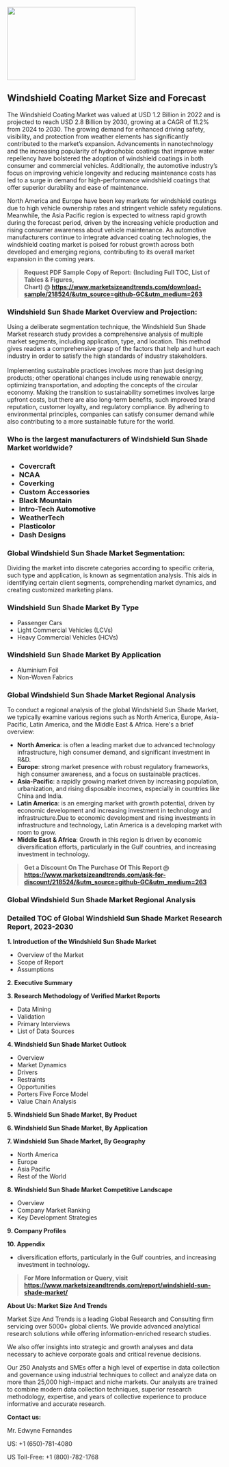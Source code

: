 <p><img class="alignnone size-medium wp-image-20088" src="https://ffe5etoiles.com/wp-content/uploads/2024/12/MST1-300x171.png" alt="" width="300" height="171" /></p><h2>Windshield Coating Market Size and Forecast</h2><p>The Windshield Coating Market was valued at USD 1.2 Billion in 2022 and is projected to reach USD 2.8 Billion by 2030, growing at a CAGR of 11.2% from 2024 to 2030. The growing demand for enhanced driving safety, visibility, and protection from weather elements has significantly contributed to the market’s expansion. Advancements in nanotechnology and the increasing popularity of hydrophobic coatings that improve water repellency have bolstered the adoption of windshield coatings in both consumer and commercial vehicles. Additionally, the automotive industry’s focus on improving vehicle longevity and reducing maintenance costs has led to a surge in demand for high-performance windshield coatings that offer superior durability and ease of maintenance.</p><p>North America and Europe have been key markets for windshield coatings due to high vehicle ownership rates and stringent vehicle safety regulations. Meanwhile, the Asia Pacific region is expected to witness rapid growth during the forecast period, driven by the increasing vehicle production and rising consumer awareness about vehicle maintenance. As automotive manufacturers continue to integrate advanced coating technologies, the windshield coating market is poised for robust growth across both developed and emerging regions, contributing to its overall market expansion in the coming years.</p></p><blockquote id="" class=""><strong>Request PDF Sample Copy of Report: (Including Full TOC, List of Tables &amp; Figures, Chart)&nbsp;@&nbsp;<strong><a href="https://www.marketsizeandtrends.com/download-sample/218524/&utm_source=github-GC&utm_medium=263" target="_blank">https://www.marketsizeandtrends.com/download-sample/218524/&utm_source=github-GC&utm_medium=263</a></strong></strong></blockquote><h3 id="" class="">Windshield Sun Shade Market&nbsp;Overview and Projection:</h3><p id="" class="">Using a deliberate segmentation technique, the Windshield Sun Shade Market research study provides a comprehensive analysis of multiple market segments, including application, type, and location. This method gives readers a comprehensive grasp of the factors that help and hurt each industry in order to satisfy the high standards of industry stakeholders. <br /> <br />Implementing sustainable practices involves more than just designing products; other operational changes include using renewable energy, optimizing transportation, and adopting the concepts of the circular economy. Making the transition to sustainability sometimes involves large upfront costs, but there are also long-term benefits, such improved brand reputation, customer loyalty, and regulatory compliance. By adhering to environmental principles, companies can satisfy consumer demand while also contributing to a more sustainable future for the world.</p><h3 id="" class="">Who is the largest manufacturers of&nbsp;Windshield Sun Shade Market worldwide?</h3><h3 class=""><p><ul><li>Covercraft </li><li> NCAA </li><li> Coverking </li><li> Custom Accessories </li><li> Black Mountain </li><li> Intro-Tech Automotive </li><li> WeatherTech </li><li> Plasticolor </li><li> Dash Designs</li></ul></p></h3><h3 id="" class="">Global&nbsp;Windshield Sun Shade Market Segmentation:</h3><p id="" class="">Dividing the market into discrete categories according to specific criteria, such type and application, is known as segmentation analysis. This aids in identifying certain client segments, comprehending market dynamics, and creating customized marketing plans.</p><h3 id="" class="">Windshield Sun Shade Market&nbsp;By Type</h3><p><p><ul><li>Passenger Cars</li><li> Light Commercial Vehicles (LCVs)</li><li> Heavy Commercial Vehicles (HCVs)</p></li></ul></p></p><h3 id="" class="">Windshield Sun Shade Market&nbsp;By Application</h3><p class=""><p><ul><li>Aluminium Foil</li><li> Non-Woven Fabrics</li></ul></p></p><h3 id="" class="">Global Windshield Sun Shade Market Regional Analysis</h3><p id="" class="">To conduct a regional analysis of the global Windshield Sun Shade Market, we typically examine various regions such as North America, Europe, Asia-Pacific, Latin America, and the Middle East &amp; Africa. Here's a brief overview:</p><ul><li><strong>North America</strong>: is often a leading market due to advanced technology infrastructure, high consumer demand, and significant investment in R&amp;D.</li><li><strong>Europe</strong>: strong market presence with robust regulatory frameworks, high consumer awareness, and a focus on sustainable practices.</li><li><strong>Asia-Pacific</strong>: a rapidly growing market driven by increasing population, urbanization, and rising disposable incomes, especially in countries like China and India.</li><li><strong>Latin America</strong>: is an emerging market with growth potential, driven by economic development and increasing investment in technology and infrastructure.Due to economic development and rising investments in infrastructure and technology, Latin America is a developing market with room to grow.</li><li><strong>Middle East &amp; Africa</strong>: Growth in this region is driven by economic diversification efforts, particularly in the Gulf countries, and increasing investment in technology.</li></ul><blockquote id="" class=""><strong>Get a Discount On The Purchase Of This Report @ <strong><a href="https://www.marketsizeandtrends.com/ask-for-discount/218524/&utm_source=github-GC&utm_medium=263" target="_blank">https://www.marketsizeandtrends.com/ask-for-discount/218524/&utm_source=github-GC&utm_medium=263</a></strong></strong></blockquote><h3 id="" class="">Global Windshield Sun Shade Market Regional Analysis</h3><h3 id="" class="">Detailed TOC of Global Windshield Sun Shade Market Research Report, 2023-2030</h3><p id="" class=""><strong>1. Introduction of the Windshield Sun Shade Market</strong></p><ul><li>Overview of the Market</li><li>Scope of Report</li><li>Assumptions</li></ul><p id="" class=""><strong>2. Executive Summary</strong></p><p id="" class=""><strong>3. Research Methodology of Verified Market Reports</strong></p><ul><li>Data Mining</li><li>Validation</li><li>Primary Interviews</li><li>List of Data Sources</li></ul><p id="" class=""><strong>4. Windshield Sun Shade Market Outlook</strong></p><ul><li>Overview</li><li>Market Dynamics</li><li>Drivers</li><li>Restraints</li><li>Opportunities</li><li>Porters Five Force Model</li><li>Value Chain Analysis</li></ul><p id="" class=""><strong>5. Windshield Sun Shade Market, By Product</strong></p><p id="" class=""><strong>6. Windshield Sun Shade Market, By Application</strong></p><p id="" class=""><strong>7. Windshield Sun Shade Market, By Geography</strong></p><ul><li>North America</li><li>Europe</li><li>Asia Pacific</li><li>Rest of the World</li></ul><p id="" class=""><strong>8. Windshield Sun Shade Market Competitive Landscape</strong></p><ul><li>Overview</li><li>Company Market Ranking</li><li>Key Development Strategies</li></ul><p id="" class=""><strong>9. Company Profiles</strong></p><p id="" class=""><strong>10. Appendix</strong></p><ul><li>diversification efforts, particularly in the Gulf countries, and increasing investment in technology.</li></ul><blockquote id="" class=""><strong>For More Information or Query, visit <strong><strong><a href="https://www.marketsizeandtrends.com/report/windshield-sun-shade-market/" target="_blank">https://www.marketsizeandtrends.com/report/windshield-sun-shade-market/</a></strong></strong></strong></blockquote><p id="" class=""><strong>About Us: Market Size And Trends</strong></p><p id="" class="">Market Size And Trends is a leading Global Research and Consulting firm servicing over 5000+ global clients. We provide advanced analytical research solutions while offering information-enriched research studies.</p><p id="" class="">We also offer insights into strategic and growth analyses and data necessary to achieve corporate goals and critical revenue decisions.</p><p id="" class="">Our 250 Analysts and SMEs offer a high level of expertise in data collection and governance using industrial techniques to collect and analyze data on more than 25,000 high-impact and niche markets. Our analysts are trained to combine modern data collection techniques, superior research methodology, expertise, and years of collective experience to produce informative and accurate research.</p><p id="" class=""><strong>Contact us:</strong></p><p id="" class="">Mr. Edwyne Fernandes</p><p id="" class="">US: +1 (650)-781-4080</p><p id="" class="">US Toll-Free: +1 (800)-782-1768</p>

